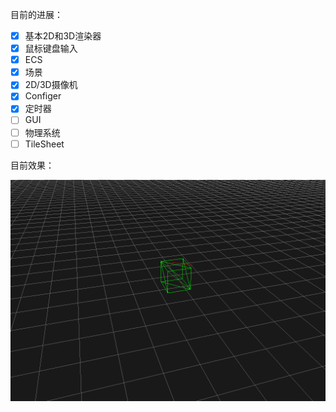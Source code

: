 目前的进展：

- [x] 基本2D和3D渲染器
- [x] 鼠标键盘输入
- [x] ECS
- [x] 场景
- [x] 2D/3D摄像机
- [x] Configer
- [x] 定时器
- [ ] GUI
- [ ] 物理系统
- [ ] TileSheet

目前效果：

![snapshots](./snapshots/snapshot.png)
